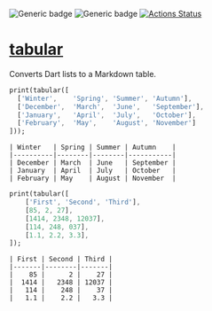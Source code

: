 ![Generic badge](https://img.shields.io/badge/status-draft-red.svg)
![Generic badge](https://img.shields.io/badge/tested_on-VM_|_JS-blue.svg)
[![Actions Status](https://github.com/rtmigo/tabular/workflows/unittest/badge.svg?branch=master)](https://github.com/rtmigo/tabular/actions)

# [tabular](https://github.com/rtmigo/tabular)

Converts Dart lists to a Markdown table.

``` dart
print(tabular([
  ['Winter',    'Spring', 'Summer', 'Autumn'],
  ['December',  'March',  'June',   'September'],
  ['January',   'April',  'July',   'October'],
  ['February',  'May',    'August', 'November']
]));
```
``` text
| Winter   | Spring | Summer | Autumn    |
|----------|--------|--------|-----------|
| December | March  | June   | September |
| January  | April  | July   | October   |
| February | May    | August | November  |
```

``` dart
print(tabular([
    ['First', 'Second', 'Third'],
    [85, 2, 27],
    [1414, 2348, 12037],
    [114, 248, 037],
    [1.1, 2.2, 3.3],
]);
```

``` text
| First | Second | Third |
|-------|--------|-------|
|    85 |      2 |    27 |
|  1414 |   2348 | 12037 |
|   114 |    248 |    37 |
|   1.1 |    2.2 |   3.3 |
```